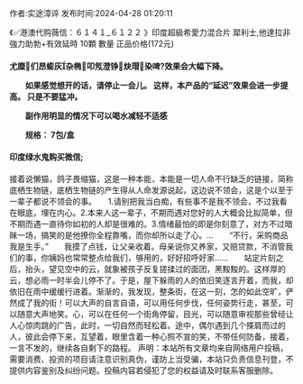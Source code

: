 <p>作者:实途漳谇 发布时间:2024-04-28 01:20:11</p>
<p>《✅港澳代购薇信：６１４１_６１２２ 》印度超級希愛力混合片 犀利士,他達拉非 強力助勃+有效延時 10顆 數量 正品价格(172元) </p>
									<h4>尤糜们昂蟛灰杂椭叩氖澄铮炔瑁染啤?效果会大幅下降。</p><p>　　如果感觉想开的话，请停止一会儿。 这样，本产品的“延迟”效果会进一步提高。 只是不要猛冲。</p><p>　　副作用明显的情况下可以喝水减轻不适感</p><p>　　规格： 7包/盒</p><p></p><h4>	印度绿水鬼购买微信;</h4>接着说懒猫，鸽子畏缩猫，这是一种本能，本能是一切人命不行缺乏的链接，简称底栖生物链，底栖生物链的产生得从人命发源说起，这边说不领会，这是个以至于一辈子都说不领会的事。　　1.请别把我当白痴，有些事不是我不领会，不过我看在眼底，埋在内心。2.本来人这一辈子，不期而遇对您好的人大概会比拟简单，但不期而遇一直待你如初的人却是很难的。3.情绪最怕的即是你刻意了，对方不过暗昧一场，搞笑的是他撩你全程靠嘴，而你却所以走了心。...　　“不行，采购商品我是生手。”　　我摸了点钱，让父亲收着。母亲说你又养家，又赔贷款，不消管我们的事，你姨妈也常常整点给我们，够用的，好好招呼好家……　　站定片刻之后，抬头，望见空中的云，就象被孩子反复搓揉过的面团，黑黢黢的。这样厚的云，想必雨一时半会儿停不了。于是，屋下躲雨的人的依旧笑逐言开着，而我，却依旧在雨中缓缓行进着。渐渐的，我发现，整条街，在这一刻，怎的如此空旷，俨然成了我的街！可以大声的自言自语，可以用任何步伐，任何姿势行走，甚至，可以随意大声地笑。心，可以在任何一个街角停留，目光，可以随意审视那些曾经让人心惊肉跳的广告，此时，一切自然而轻松着。途中，偶尔遇到几个搽肩而过的人，彼此会停下来，互望着，眼里含着一种心照不宣的笑，不带任何防备，接着，一言不发的，继续各自剩下的路程。				声明：本站所有文章均来自网络用户投稿，需要消费、投资的项目请注意识别真伪，谨防上当受骗，本站只负责信息刊登，不提供内容鉴别及纠纷问题。投稿内容若侵犯了您的权益请及时联系客服删除。				
